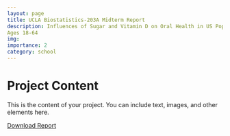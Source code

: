 ```yaml
---
layout: page
title: UCLA Biostatistics-203A Midterm Report
description: Influences of Sugar and Vitamin D on Oral Health in US Population with Increased Proportion of Underrepresented Minority Groups for
Ages 18-64
img:
importance: 2
category: school
---
```


# Project Content

This is the content of your project. You can include text, images, and other elements here.



[Download Report](/assets/pdf/biostat203a_mt.pdf)